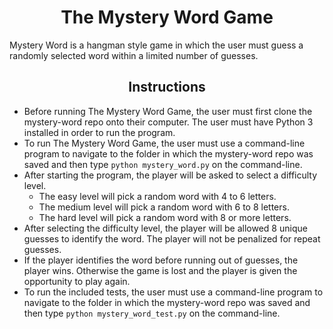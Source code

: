# <div align="center">The Mystery Word Game</div>

Mystery Word is a hangman style game in which the user must guess a randomly selected word within a limited number of guesses.

## <div align="center">Instructions</div>

* Before running The Mystery Word Game, the user must first clone the mystery-word repo onto their computer. The user must have Python 3 installed in order to run the program.
* To run The Mystery Word Game, the user must use a command-line program to navigate to the folder in which the mystery-word repo was saved and then type `python mystery_word.py` on the command-line.
* After starting the program, the player will be asked to select a difficulty level.
   * The easy level will pick a random word with 4 to 6 letters.
   * The medium level will pick a random word with 6 to 8 letters.
   * The hard level will pick a random word with 8 or more letters.
* After selecting the difficulty level, the player will be allowed 8 unique guesses to identify the word. The player will not be penalized for repeat guesses.
* If the player identifies the word before running out of guesses, the player wins. Otherwise the game is lost and the player is given the opportunity to play again.
* To run the included tests, the user must use a command-line program to navigate to the folder in which the mystery-word repo was saved and then type `python mystery_word_test.py` on the command-line.

